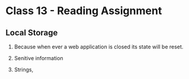 # Class 13 - Reading Assignment

## Local Storage

1. Because when ever a web application is closed its state will be reset.

2. Senitive information

3. Strings, 